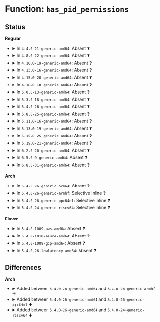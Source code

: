 # Function: <code>has_pid_permissions</code>

## Status
<b>Regular</b>
<ul>
<li>
<details>
<summary>In <code>4.4.0-21-generic-amd64</code>: Absent ❓</summary>

```json
{
  "name": "has_pid_permissions",
  "collision_type": "Unique Static",
  "inline_type": "Full",
  "funcs": [
    {
      "addr": 18446744071581447468,
      "name": "has_pid_permissions",
      "external": false,
      "loc": "fs/proc/base.c:730",
      "file": "fs/proc/base.c",
      "inline": "not declared, inlined",
      "caller_inline": [
        "fs/proc/base.c:pid_getattr",
        "fs/proc/base.c:proc_pid_permission",
        "fs/proc/base.c:proc_pid_readdir"
      ],
      "caller_func": []
    }
  ],
  "symbols": []
}
```
</details>
</li>
<li>
<details>
<summary>In <code>4.8.0-22-generic-amd64</code>: Absent ❓</summary>

```json
{
  "name": "has_pid_permissions",
  "collision_type": "Unique Static",
  "inline_type": "Full",
  "funcs": [
    {
      "addr": 18446744071581645573,
      "name": "has_pid_permissions",
      "external": false,
      "loc": "fs/proc/base.c:732",
      "file": "fs/proc/base.c",
      "inline": "not declared, inlined",
      "caller_inline": [
        "fs/proc/base.c:proc_pid_readdir",
        "fs/proc/base.c:pid_getattr",
        "fs/proc/base.c:proc_pid_permission"
      ],
      "caller_func": []
    }
  ],
  "symbols": []
}
```
</details>
</li>
<li>
<details>
<summary>In <code>4.10.0-19-generic-amd64</code>: Absent ❓</summary>

```json
{
  "name": "has_pid_permissions",
  "collision_type": "Unique Static",
  "inline_type": "Full",
  "funcs": [
    {
      "addr": 18446744071581733834,
      "name": "has_pid_permissions",
      "external": false,
      "loc": "fs/proc/base.c:718",
      "file": "fs/proc/base.c",
      "inline": "not declared, inlined",
      "caller_inline": [
        "fs/proc/base.c:proc_pid_readdir",
        "fs/proc/base.c:pid_getattr",
        "fs/proc/base.c:proc_pid_permission"
      ],
      "caller_func": []
    }
  ],
  "symbols": []
}
```
</details>
</li>
<li>
<details>
<summary>In <code>4.13.0-16-generic-amd64</code>: Absent ❓</summary>

```json
{
  "name": "has_pid_permissions",
  "collision_type": "Unique Static",
  "inline_type": "Full",
  "funcs": [
    {
      "addr": 18446744071581788122,
      "name": "has_pid_permissions",
      "external": false,
      "loc": "fs/proc/base.c:695",
      "file": "fs/proc/base.c",
      "inline": "not declared, inlined",
      "caller_inline": [
        "fs/proc/base.c:proc_pid_readdir",
        "fs/proc/base.c:pid_getattr",
        "fs/proc/base.c:proc_pid_permission"
      ],
      "caller_func": []
    }
  ],
  "symbols": []
}
```
</details>
</li>
<li>
<details>
<summary>In <code>4.15.0-20-generic-amd64</code>: Absent ❓</summary>

```json
{
  "name": "has_pid_permissions",
  "collision_type": "Unique Static",
  "inline_type": "Full",
  "funcs": [
    {
      "addr": 18446744071581937581,
      "name": "has_pid_permissions",
      "external": false,
      "loc": "fs/proc/base.c:695",
      "file": "fs/proc/base.c",
      "inline": "not declared, inlined",
      "caller_inline": [
        "fs/proc/base.c:proc_pid_readdir",
        "fs/proc/base.c:pid_getattr",
        "fs/proc/base.c:proc_pid_permission"
      ],
      "caller_func": []
    }
  ],
  "symbols": []
}
```
</details>
</li>
<li>
<details>
<summary>In <code>4.18.0-10-generic-amd64</code>: Absent ❓</summary>

```json
{
  "name": "has_pid_permissions",
  "collision_type": "Unique Static",
  "inline_type": "Full",
  "funcs": [
    {
      "addr": 18446744071582121180,
      "name": "has_pid_permissions",
      "external": false,
      "loc": "fs/proc/base.c:665",
      "file": "fs/proc/base.c",
      "inline": "not declared, inlined",
      "caller_inline": [
        "fs/proc/base.c:proc_pid_readdir",
        "fs/proc/base.c:pid_getattr",
        "fs/proc/base.c:proc_pid_permission"
      ],
      "caller_func": []
    }
  ],
  "symbols": []
}
```
</details>
</li>
<li>
<details>
<summary>In <code>5.0.0-13-generic-amd64</code>: Absent ❓</summary>

```json
{
  "name": "has_pid_permissions",
  "collision_type": "Unique Static",
  "inline_type": "Full",
  "funcs": [
    {
      "addr": 18446744071582215740,
      "name": "has_pid_permissions",
      "external": false,
      "loc": "fs/proc/base.c:685",
      "file": "fs/proc/base.c",
      "inline": "not declared, inlined",
      "caller_inline": [
        "fs/proc/base.c:proc_pid_readdir",
        "fs/proc/base.c:proc_pid_readdir",
        "fs/proc/base.c:pid_getattr",
        "fs/proc/base.c:pid_getattr",
        "fs/proc/base.c:proc_pid_permission",
        "fs/proc/base.c:proc_pid_permission"
      ],
      "caller_func": []
    }
  ],
  "symbols": []
}
```
</details>
</li>
<li>
<details>
<summary>In <code>5.3.0-18-generic-amd64</code>: Absent ❓</summary>

```json
{
  "name": "has_pid_permissions",
  "collision_type": "Unique Static",
  "inline_type": "Full",
  "funcs": [
    {
      "addr": 18446744071582379868,
      "name": "has_pid_permissions",
      "external": false,
      "loc": "fs/proc/base.c:698",
      "file": "fs/proc/base.c",
      "inline": "not declared, inlined",
      "caller_inline": [
        "fs/proc/base.c:proc_pid_readdir",
        "fs/proc/base.c:proc_pid_readdir",
        "fs/proc/base.c:pid_getattr",
        "fs/proc/base.c:pid_getattr",
        "fs/proc/base.c:proc_pid_permission",
        "fs/proc/base.c:proc_pid_permission"
      ],
      "caller_func": []
    }
  ],
  "symbols": []
}
```
</details>
</li>
<li>
<details>
<summary>In <code>5.4.0-26-generic-amd64</code>: Absent ❓</summary>

```json
{
  "name": "has_pid_permissions",
  "collision_type": "Unique Static",
  "inline_type": "Full",
  "funcs": [
    {
      "addr": 18446744071582478780,
      "name": "has_pid_permissions",
      "external": false,
      "loc": "fs/proc/base.c:698",
      "file": "fs/proc/base.c",
      "inline": "not declared, inlined",
      "caller_inline": [
        "fs/proc/base.c:proc_pid_readdir",
        "fs/proc/base.c:proc_pid_readdir",
        "fs/proc/base.c:pid_getattr",
        "fs/proc/base.c:pid_getattr",
        "fs/proc/base.c:proc_pid_permission",
        "fs/proc/base.c:proc_pid_permission"
      ],
      "caller_func": []
    }
  ],
  "symbols": []
}
```
</details>
</li>
<li>
<details>
<summary>In <code>5.8.0-25-generic-amd64</code>: Absent ❓</summary>

```json
{
  "name": "has_pid_permissions",
  "collision_type": "Unique Static",
  "inline_type": "Full",
  "funcs": [
    {
      "addr": 18446744071582777150,
      "name": "has_pid_permissions",
      "external": false,
      "loc": "fs/proc/base.c:700",
      "file": "fs/proc/base.c",
      "inline": "not declared, inlined",
      "caller_inline": [
        "fs/proc/base.c:proc_pid_readdir",
        "fs/proc/base.c:proc_pid_lookup",
        "fs/proc/base.c:proc_pid_lookup",
        "fs/proc/base.c:pid_getattr",
        "fs/proc/base.c:proc_pid_permission"
      ],
      "caller_func": []
    }
  ],
  "symbols": []
}
```
</details>
</li>
<li>
<details>
<summary>In <code>5.11.0-16-generic-amd64</code>: Absent ❓</summary>

```json
{
  "name": "has_pid_permissions",
  "collision_type": "Unique Static",
  "inline_type": "Full",
  "funcs": [
    {
      "addr": 18446744071582850526,
      "name": "has_pid_permissions",
      "external": false,
      "loc": "fs/proc/base.c:709",
      "file": "fs/proc/base.c",
      "inline": "not declared, inlined",
      "caller_inline": [
        "fs/proc/base.c:proc_pid_readdir",
        "fs/proc/base.c:proc_pid_lookup",
        "fs/proc/base.c:proc_pid_lookup",
        "fs/proc/base.c:pid_getattr",
        "fs/proc/base.c:proc_pid_permission"
      ],
      "caller_func": []
    }
  ],
  "symbols": []
}
```
</details>
</li>
<li>
<details>
<summary>In <code>5.13.0-19-generic-amd64</code>: Absent ❓</summary>

```json
{
  "name": "has_pid_permissions",
  "collision_type": "Unique Static",
  "inline_type": "Full",
  "funcs": [
    {
      "addr": 18446744071582878917,
      "name": "has_pid_permissions",
      "external": false,
      "loc": "fs/proc/base.c:707",
      "file": "fs/proc/base.c",
      "inline": "not declared, inlined",
      "caller_inline": [
        "fs/proc/base.c:proc_pid_readdir",
        "fs/proc/base.c:proc_pid_lookup",
        "fs/proc/base.c:proc_pid_lookup",
        "fs/proc/base.c:pid_getattr",
        "fs/proc/base.c:proc_pid_permission"
      ],
      "caller_func": []
    }
  ],
  "symbols": []
}
```
</details>
</li>
<li>
<details>
<summary>In <code>5.15.0-25-generic-amd64</code>: Absent ❓</summary>

```json
{
  "name": "has_pid_permissions",
  "collision_type": "Unique Static",
  "inline_type": "Full",
  "funcs": [
    {
      "addr": 18446744071583212533,
      "name": "has_pid_permissions",
      "external": false,
      "loc": "fs/proc/base.c:711",
      "file": "fs/proc/base.c",
      "inline": "not declared, inlined",
      "caller_inline": [
        "fs/proc/base.c:proc_pid_readdir",
        "fs/proc/base.c:proc_pid_lookup",
        "fs/proc/base.c:proc_pid_lookup",
        "fs/proc/base.c:pid_getattr",
        "fs/proc/base.c:proc_pid_permission"
      ],
      "caller_func": []
    }
  ],
  "symbols": []
}
```
</details>
</li>
<li>
<details>
<summary>In <code>5.19.0-21-generic-amd64</code>: Absent ❓</summary>

```json
{
  "name": "has_pid_permissions",
  "collision_type": "Unique Static",
  "inline_type": "Full",
  "funcs": [
    {
      "addr": 18446744071583709524,
      "name": "has_pid_permissions",
      "external": false,
      "loc": "fs/proc/base.c:710",
      "file": "fs/proc/base.c",
      "inline": "not declared, inlined",
      "caller_inline": [
        "fs/proc/base.c:proc_pid_readdir",
        "fs/proc/base.c:proc_pid_lookup",
        "fs/proc/base.c:proc_pid_lookup",
        "fs/proc/base.c:pid_getattr",
        "fs/proc/base.c:proc_pid_permission"
      ],
      "caller_func": []
    }
  ],
  "symbols": []
}
```
</details>
</li>
<li>
<details>
<summary>In <code>6.2.0-20-generic-amd64</code>: Absent ❓</summary>

```json
{
  "name": "has_pid_permissions",
  "collision_type": "Unique Static",
  "inline_type": "Full",
  "funcs": [
    {
      "addr": 18446744071584320628,
      "name": "has_pid_permissions",
      "external": false,
      "loc": "fs/proc/base.c:711",
      "file": "fs/proc/base.c",
      "inline": "not declared, inlined",
      "caller_inline": [
        "fs/proc/base.c:proc_pid_readdir",
        "fs/proc/base.c:proc_pid_lookup",
        "fs/proc/base.c:proc_pid_lookup",
        "fs/proc/base.c:pid_getattr",
        "fs/proc/base.c:proc_pid_permission"
      ],
      "caller_func": []
    }
  ],
  "symbols": []
}
```
</details>
</li>
<li>
<details>
<summary>In <code>6.5.0-9-generic-amd64</code>: Absent ❓</summary>

```json
{
  "name": "has_pid_permissions",
  "collision_type": "Unique Static",
  "inline_type": "Full",
  "funcs": [
    {
      "addr": 18446744071584550583,
      "name": "has_pid_permissions",
      "external": false,
      "loc": "fs/proc/base.c:711",
      "file": "fs/proc/base.c",
      "inline": "not declared, inlined",
      "caller_inline": [
        "fs/proc/base.c:proc_pid_readdir",
        "fs/proc/base.c:proc_pid_lookup",
        "fs/proc/base.c:proc_pid_lookup",
        "fs/proc/base.c:pid_getattr",
        "fs/proc/base.c:proc_pid_permission"
      ],
      "caller_func": []
    }
  ],
  "symbols": []
}
```
</details>
</li>
<li>
<details>
<summary>In <code>6.8.0-31-generic-amd64</code>: Absent ❓</summary>

```json
{
  "name": "has_pid_permissions",
  "collision_type": "Unique Static",
  "inline_type": "Full",
  "funcs": [
    {
      "addr": 18446744071584782423,
      "name": "has_pid_permissions",
      "external": false,
      "loc": "fs/proc/base.c:711",
      "file": "fs/proc/base.c",
      "inline": "not declared, inlined",
      "caller_inline": [
        "fs/proc/base.c:proc_pid_readdir",
        "fs/proc/base.c:proc_pid_lookup",
        "fs/proc/base.c:proc_pid_lookup",
        "fs/proc/base.c:pid_getattr",
        "fs/proc/base.c:proc_pid_permission"
      ],
      "caller_func": []
    }
  ],
  "symbols": []
}
```
</details>
</li>
</ul>
<b>Arch</b>
<ul>
<li>
<details>
<summary>In <code>5.4.0-26-generic-arm64</code>: Absent ❓</summary>

```json
{
  "name": "has_pid_permissions",
  "collision_type": "Unique Static",
  "inline_type": "Full",
  "funcs": [
    {
      "addr": 18446603336494098888,
      "name": "has_pid_permissions",
      "external": false,
      "loc": "fs/proc/base.c:698",
      "file": "fs/proc/base.c",
      "inline": "not declared, inlined",
      "caller_inline": [
        "fs/proc/base.c:proc_pid_readdir",
        "fs/proc/base.c:proc_pid_readdir",
        "fs/proc/base.c:pid_getattr",
        "fs/proc/base.c:pid_getattr",
        "fs/proc/base.c:proc_pid_permission",
        "fs/proc/base.c:proc_pid_permission"
      ],
      "caller_func": []
    }
  ],
  "symbols": []
}
```
</details>
</li>
<li>
<details>
<summary>In <code>5.4.0-26-generic-armhf</code>: Selective Inline ❓</summary>

```c
bool has_pid_permissions(struct pid_namespace * pid, struct task_struct * task, int hide_pid_min)
```

```json
{
  "name": "has_pid_permissions",
  "collision_type": "Unique Static",
  "inline_type": "Selective",
  "funcs": [
    {
      "addr": 3227530308,
      "name": "has_pid_permissions",
      "external": false,
      "loc": "fs/proc/base.c:698",
      "file": "fs/proc/base.c",
      "inline": "not declared, inlined",
      "caller_inline": [],
      "caller_func": [
        "fs/proc/base.c:proc_pid_readdir",
        "fs/proc/base.c:pid_getattr",
        "fs/proc/base.c:proc_pid_permission"
      ]
    }
  ],
  "symbols": [
    {
      "addr": 3227530308,
      "name": "has_pid_permissions",
      "section": ".text",
      "bind": "STB_LOCAL",
      "size": 76
    }
  ]
}
```
</details>
</li>
<li>
<details>
<summary>In <code>5.4.0-26-generic-ppc64el</code>: Selective Inline ❓</summary>

```c
bool has_pid_permissions(struct pid_namespace * pid, struct task_struct * task, int hide_pid_min)
```

```json
{
  "name": "has_pid_permissions",
  "collision_type": "Unique Static",
  "inline_type": "Selective",
  "funcs": [
    {
      "addr": 13835058055287740144,
      "name": "has_pid_permissions",
      "external": false,
      "loc": "fs/proc/base.c:698",
      "file": "fs/proc/base.c",
      "inline": "not declared, inlined",
      "caller_inline": [],
      "caller_func": [
        "fs/proc/base.c:proc_pid_readdir",
        "fs/proc/base.c:pid_getattr",
        "fs/proc/base.c:proc_pid_permission"
      ]
    }
  ],
  "symbols": [
    {
      "addr": 13835058055287740144,
      "name": "has_pid_permissions",
      "section": ".text",
      "bind": "STB_LOCAL",
      "size": 152
    }
  ]
}
```
</details>
</li>
<li>
<details>
<summary>In <code>5.4.0-24-generic-riscv64</code>: Selective Inline ❓</summary>

```c
bool has_pid_permissions(struct pid_namespace * pid, struct task_struct * task, int hide_pid_min)
```

```json
{
  "name": "has_pid_permissions",
  "collision_type": "Unique Static",
  "inline_type": "Selective",
  "funcs": [
    {
      "addr": 18446743936273573226,
      "name": "has_pid_permissions",
      "external": false,
      "loc": "fs/proc/base.c:698",
      "file": "fs/proc/base.c",
      "inline": "not declared, inlined",
      "caller_inline": [],
      "caller_func": [
        "fs/proc/base.c:proc_pid_readdir",
        "fs/proc/base.c:pid_getattr",
        "fs/proc/base.c:proc_pid_permission"
      ]
    }
  ],
  "symbols": [
    {
      "addr": 18446743936273573226,
      "name": "has_pid_permissions",
      "section": ".text",
      "bind": "STB_LOCAL",
      "size": 94
    }
  ]
}
```
</details>
</li>
</ul>
<b>Flavor</b>
<ul>
<li>
<details>
<summary>In <code>5.4.0-1009-aws-amd64</code>: Absent ❓</summary>

```json
{
  "name": "has_pid_permissions",
  "collision_type": "Unique Static",
  "inline_type": "Full",
  "funcs": [
    {
      "addr": 18446744071582447516,
      "name": "has_pid_permissions",
      "external": false,
      "loc": "fs/proc/base.c:698",
      "file": "fs/proc/base.c",
      "inline": "not declared, inlined",
      "caller_inline": [
        "fs/proc/base.c:proc_pid_readdir",
        "fs/proc/base.c:proc_pid_readdir",
        "fs/proc/base.c:pid_getattr",
        "fs/proc/base.c:pid_getattr",
        "fs/proc/base.c:proc_pid_permission",
        "fs/proc/base.c:proc_pid_permission"
      ],
      "caller_func": []
    }
  ],
  "symbols": []
}
```
</details>
</li>
<li>
<details>
<summary>In <code>5.4.0-1010-azure-amd64</code>: Absent ❓</summary>

```json
{
  "name": "has_pid_permissions",
  "collision_type": "Unique Static",
  "inline_type": "Full",
  "funcs": [
    {
      "addr": 18446744071582384684,
      "name": "has_pid_permissions",
      "external": false,
      "loc": "fs/proc/base.c:698",
      "file": "fs/proc/base.c",
      "inline": "not declared, inlined",
      "caller_inline": [
        "fs/proc/base.c:proc_pid_readdir",
        "fs/proc/base.c:proc_pid_readdir",
        "fs/proc/base.c:pid_getattr",
        "fs/proc/base.c:pid_getattr",
        "fs/proc/base.c:proc_pid_permission",
        "fs/proc/base.c:proc_pid_permission"
      ],
      "caller_func": []
    }
  ],
  "symbols": []
}
```
</details>
</li>
<li>
<details>
<summary>In <code>5.4.0-1009-gcp-amd64</code>: Absent ❓</summary>

```json
{
  "name": "has_pid_permissions",
  "collision_type": "Unique Static",
  "inline_type": "Full",
  "funcs": [
    {
      "addr": 18446744071582437996,
      "name": "has_pid_permissions",
      "external": false,
      "loc": "fs/proc/base.c:698",
      "file": "fs/proc/base.c",
      "inline": "not declared, inlined",
      "caller_inline": [
        "fs/proc/base.c:proc_pid_readdir",
        "fs/proc/base.c:proc_pid_readdir",
        "fs/proc/base.c:pid_getattr",
        "fs/proc/base.c:pid_getattr",
        "fs/proc/base.c:proc_pid_permission",
        "fs/proc/base.c:proc_pid_permission"
      ],
      "caller_func": []
    }
  ],
  "symbols": []
}
```
</details>
</li>
<li>
<details>
<summary>In <code>5.4.0-26-lowlatency-amd64</code>: Absent ❓</summary>

```json
{
  "name": "has_pid_permissions",
  "collision_type": "Unique Static",
  "inline_type": "Full",
  "funcs": [
    {
      "addr": 18446744071582518167,
      "name": "has_pid_permissions",
      "external": false,
      "loc": "fs/proc/base.c:698",
      "file": "fs/proc/base.c",
      "inline": "not declared, inlined",
      "caller_inline": [
        "fs/proc/base.c:proc_pid_readdir",
        "fs/proc/base.c:proc_pid_readdir",
        "fs/proc/base.c:pid_getattr",
        "fs/proc/base.c:pid_getattr",
        "fs/proc/base.c:proc_pid_permission",
        "fs/proc/base.c:proc_pid_permission"
      ],
      "caller_func": []
    }
  ],
  "symbols": []
}
```
</details>
</li>
</ul>

## Differences
<b>Arch</b>
<ul>
<li>
<details>
<summary>Added between <code>5.4.0-26-generic-amd64</code> and <code>5.4.0-26-generic-armhf</code> ➕</summary>

```c
bool has_pid_permissions(struct pid_namespace * pid, struct task_struct * task, int hide_pid_min)
```
</details>
</li>
<li>
<details>
<summary>Added between <code>5.4.0-26-generic-amd64</code> and <code>5.4.0-26-generic-ppc64el</code> ➕</summary>

```c
bool has_pid_permissions(struct pid_namespace * pid, struct task_struct * task, int hide_pid_min)
```
</details>
</li>
<li>
<details>
<summary>Added between <code>5.4.0-26-generic-amd64</code> and <code>5.4.0-24-generic-riscv64</code> ➕</summary>

```c
bool has_pid_permissions(struct pid_namespace * pid, struct task_struct * task, int hide_pid_min)
```
</details>
</li>
</ul>
